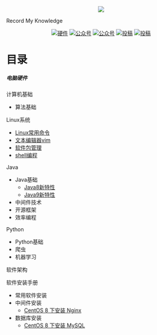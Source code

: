 <div align="center">
	<img src="https://my-blog-to-use.oss-cn-beijing.aliyuncs.com/2019-3/logo - 副本.png" width=""/>
</div>

Record My Knowledge
<p align="center">
  <a href="README.md#电脑硬件"><img src="https://img.shields.io/badge/%E7%A1%AC%E4%BB%B6-hardware-orange" alt="硬件"></a>
  <a href="#公众号"><img src="https://img.shields.io/badge/%E5%85%AC%E4%BC%97%E5%8F%B7-JavaGuide-lightgrey.svg" alt="公众号"></a>
  <a href="#公众号"><img src="https://img.shields.io/badge/PDF-Java面试突击-important.svg" alt="公众号"></a>
  <a href="#投稿"><img src="https://img.shields.io/badge/support-投稿-critical.svg" alt="投稿"></a>
  <a href="https://xiaozhuanlan.com/javainterview?rel=javaguide"><img src="https://img.shields.io/badge/Java-面试指南-important" alt="投稿"></a>
</p>

# 目录
##### 电脑硬件

计算机基础
- 算法基础

Linux系统
- [Linux常用命令]()
- [文本编辑器vim]()
- [软件包管理]()
- [shell编程](Linux系统/shell编程.md)

Java
- Java基础
  - [Java8新特性]()
  - [Java9新特性]()
- 中间件技术
- 开源框架
- 效率编程

Python
- Python基础
- 爬虫
- 机器学习

软件架构

软件安装手册
- 常用软件安装
- 中间件安装
  - [CentOS 8 下安装 Nginx](软件安装手册/中间件安装/CentOS8下安装Nginx.md)
- 数据库安装
  - [CentOS 8 下安装 MySQL](软件安装手册/数据库安装/CentOS8下MySQL安装手册.md)